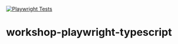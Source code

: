 [![Playwright Tests](https://github.com/ks6088ts-labs/workshop-playwright-typescript/actions/workflows/playwright.yml/badge.svg?branch=main)](https://github.com/ks6088ts-labs/workshop-playwright-typescript/actions/workflows/playwright.yml?query=branch%3Amain)

# workshop-playwright-typescript
